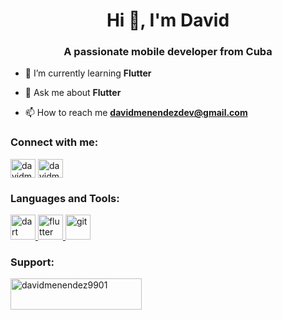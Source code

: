 <h1 align="center">Hi 👋, I'm David</h1>
<h3 align="center">A passionate mobile developer from Cuba</h3>

- 🌱 I’m currently learning **Flutter**

- 💬 Ask me about **Flutter**

- 📫 How to reach me **davidmenendezdev@gmail.com**

<h3 align="left">Connect with me:</h3>
<p align="left">
<a href="https://linkedin.com/in/davidmenendez9901" target="blank"><img align="center" src="https://raw.githubusercontent.com/rahuldkjain/github-profile-readme-generator/master/src/images/icons/Social/linked-in-alt.svg" alt="davidmenendez9901" height="30" width="40" /></a>
<a href="https://instagram.com/davidmenendez9901" target="blank"><img align="center" src="https://raw.githubusercontent.com/rahuldkjain/github-profile-readme-generator/master/src/images/icons/Social/instagram.svg" alt="davidmenendez9901" height="30" width="40" /></a>
</p>

<h3 align="left">Languages and Tools:</h3>
<p align="left"> <a href="https://dart.dev" target="_blank" rel="noreferrer"> <img src="https://www.vectorlogo.zone/logos/dartlang/dartlang-icon.svg" alt="dart" width="40" height="40"/> </a> <a href="https://flutter.dev" target="_blank" rel="noreferrer"> <img src="https://www.vectorlogo.zone/logos/flutterio/flutterio-icon.svg" alt="flutter" width="40" height="40"/> </a> <a href="https://git-scm.com/" target="_blank" rel="noreferrer"> <img src="https://www.vectorlogo.zone/logos/git-scm/git-scm-icon.svg" alt="git" width="40" height="40"/> </a> </p>

<h3 align="left">Support:</h3>
<p><a href="https://www.buymeacoffee.com/davidmenendez9901"> <img align="left" src="https://cdn.buymeacoffee.com/buttons/v2/default-yellow.png" height="50" width="210" alt="davidmenendez9901" /></a></p><br><br>

